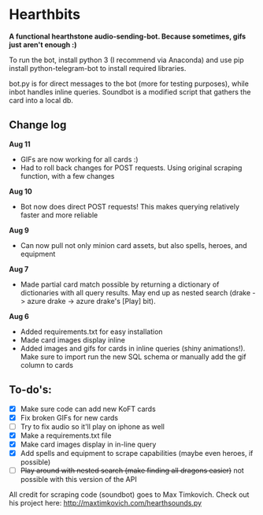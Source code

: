 # Hearthbits

**A functional hearthstone audio-sending-bot. Because sometimes, gifs just aren't enough :)**

To run the bot, install python 3 (I recommend via Anaconda) and use pip install python-telegram-bot to install required libraries. 

bot.py is for direct messages to the bot (more for testing purposes), while inbot handles inline queries. Soundbot is a modified script that gathers the card into a local db.

## Change log
**Aug 11**
* GIFs are now working for all cards :)
* Had to roll back changes for POST requests. Using original scraping function, with a few changes

**Aug 10**
* Bot now does direct POST requests! This makes querying relatively faster and more reliable

**Aug 9**
* Can now pull not only minion card assets, but also spells, heroes, and equipment

**Aug 7**
* Made partial card match possible by returning a dictionary of dictionaries with all query results. May end up as nested search (drake -> azure drake -> azure drake's [Play] bit).

**Aug 6**
* Added requirements.txt for easy installation
* Made card images display inline
* Added images and gifs for cards in inline queries (shiny animations!). Make sure to import run the new SQL schema or manually add the gif column to cards

## To-do's:
- [x] Make sure code can add new KoFT cards
- [x] Fix broken GIFs for new cards
- [ ] Try to fix audio so it'll play on iphone as well
- [x] Make a requirements.txt file
- [x] Make card images display in in-line query
- [x] Add spells and equipment to scrape capabilities (maybe even heroes, if possible)
- [ ] ~~Play around with nested search (make finding all dragons easier)~~ not possible with this version of the API

All credit for scraping code (soundbot) goes to Max Timkovich. Check out his project here: http://maxtimkovich.com/hearthsounds.py
